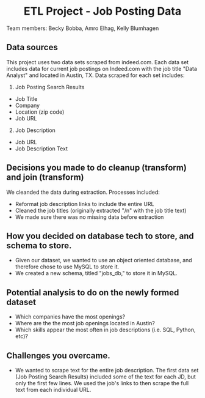 # <center>ETL Project - Job Posting Data</center>

Team members:
Becky Bobba, Amro Elhag, Kelly Blumhagen

## Data sources
This project uses two data sets scraped from indeed.com. Each data set includes data for current job postings on Indeed.com with the job title "Data Analyst" and located in Austin, TX. Data scraped for each set includes:

1. Job Posting Search Results
* Job Title
* Company
* Location (zip code)
* Job URL

2. Job Description
* Job URL
* Job Description Text

## Decisions you made to do cleanup (transform) and join (transform)
We cleanded the data during extraction. Processes included:
* Reformat job description links to include the entire URL
* Cleaned the job titles (originally extracted "/n" with the job title text)
* We made sure there was no missing data before extraction

## How you decided on database tech to store, and schema to store.
* Given our dataset, we wanted to use an object oriented database, and therefore chose to use MySQL to store it.
* We created a new schema, titled "jobs_db," to store it in MySQL.  

## Potential analysis to do on the newly formed dataset
* Which companies have the most openings?
* Where are the the most job openings located in Austin?
* Which skills appear the most often in job descriptions (i.e. SQL, Python, etc)? 

## Challenges you overcame.
* We wanted to scrape text for the entire job description. The first data set (Job Posting Search Results) included some of the text for each JD, but only the first few lines. We used the job's links to then scrape the full text from each individual URL. 
